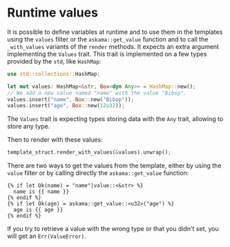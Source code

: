 # Runtime values

It is possible to define variables at runtime and to use them in the templates using the `values`
filter or the `askama::get_value` function and to call the `_with_values` variants of the `render`
methods. It expects an extra argument implementing the `Values` trait. This trait is implemented on
a few types provided by the `std`, like `HashMap`:

```rust
use std::collections::HashMap;

let mut values: HashMap<&str, Box<dyn Any>> = HashMap::new();
// We add a new value named "name" with the value "Bibop".
values.insert("name", Box::new("Bibop"));
values.insert("age", Box::new(12u32));
```

The `Values` trait is expecting types storing data with the `Any` trait, allowing to store any type.

Then to render with these values:

```rust
template_struct.render_with_values(&values).unwrap();
```

There are two ways to get the values from the template, either by using the `value` filter
or by calling directly the `askama::get_value` function:

```jinja
{% if let Ok(name) = "name"|value::<&str> %}
  name is {{ name }}
{% endif %}
{% if let Ok(age) = askama::get_value::<u32>("age") %}
  age is {{ age }}
{% endif %}
```

If you try to retrieve a value with the wrong type or that you didn't set, you will get an
`Err(ValueError)`.
